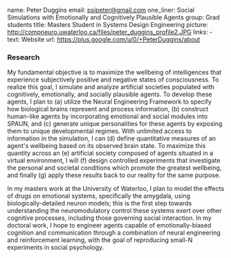 name: Peter Duggins
email: psipeter@gmail.com
one_liner: Social Simulations with Emotionally and Cognitively Plausible Agents
group: Grad students
title: Masters Student in Systems Design Engineering
picture: http://compneuro.uwaterloo.ca/files/peter_duggins_profile2.JPG
links:
    - text: Website
      url: https://plus.google.com/u/0/+PeterDuggins/about

### Research

My fundamental objective is to maximize the wellbeing of intelligences that experience subjectively positive and negative states of consciousness. To realize this goal, I simulate and analyze artificial societies populated with cognitively, emotionally, and socially plausible agents. To develop these agents, I plan to (a) utilize the Neural Engineering Framework to specify how biological brains represent and process information, (b) construct human-like agents by incorporating emotional and social modules into SPAUN, and (c) generate unique personalities for these agents by exposing them to unique developmental regimes. With unlimited access to information in the simulation, I can (d) define quantitative measures of an agent's wellbeing based on its observed brain state. To maximize this quantity across an (e) artificial society composed of agents situated in a virtual environment, I will (f) design controlled experiments that investigate the personal and societal conditions which promote the greatest wellbeing, and finally (g) apply these results back to our reality for the same purpose.

In my masters work at the University of Waterloo, I plan to model the effects of drugs on emotional systems, specifically the amygdala, using biologically-detailed neuron models; this is the first step towards understanding the neuromodulatory control these systems exert over other cognitive processes, including those governing social interaction. In my doctoral work, I hope to engineer agents capable of emotionally-biased cognition and communication through a combination of neural engineering and reinforcement learning, with the goal of reproducing small-N experiments in social psychology.
